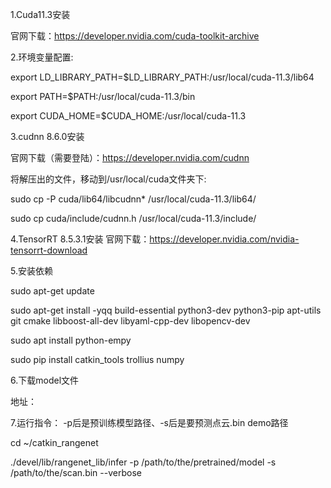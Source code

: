 
1.Cuda11.3安装 

官网下载：https://developer.nvidia.com/cuda-toolkit-archive

2.环境变量配置:

export LD_LIBRARY_PATH=$LD_LIBRARY_PATH:/usr/local/cuda-11.3/lib64

export PATH=$PATH:/usr/local/cuda-11.3/bin

export CUDA_HOME=$CUDA_HOME:/usr/local/cuda-11.3

3.cudnn 8.6.0安装 

官网下载（需要登陆）：https://developer.nvidia.com/cudnn

将解压出的文件，移动到/usr/local/cuda文件夹下:

sudo cp -P cuda/lib64/libcudnn* /usr/local/cuda-11.3/lib64/

sudo cp cuda/include/cudnn.h /usr/local/cuda-11.3/include/

4.TensorRT 8.5.3.1安装 官网下载：https://developer.nvidia.com/nvidia-tensorrt-download

5.安装依赖

sudo apt-get update

sudo apt-get install -yqq build-essential python3-dev python3-pip apt-utils git cmake libboost-all-dev libyaml-cpp-dev libopencv-dev

sudo apt install python-empy

sudo pip install catkin_tools trollius numpy

6.下载model文件

地址：

7.运行指令： -p后是预训练模型路径、-s后是要预测点云.bin demo路径

cd ~/catkin_rangenet

./devel/lib/rangenet_lib/infer -p /path/to/the/pretrained/model -s /path/to/the/scan.bin --verbose
